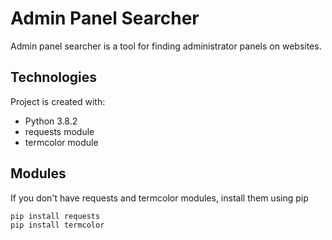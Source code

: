 # Admin Panel Searcher
Admin panel searcher is a tool for finding administrator panels on websites.
## Technologies
Project is created with:
* Python 3.8.2
* requests module
* termcolor module<br/>
## Modules
If you don't have requests and termcolor modules, install them using pip
```
pip install requests
pip install termcolor
```
